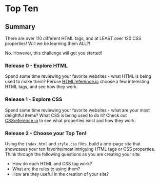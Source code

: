 # Top Ten

## Summary
There are over 110 different HTML tags, and at LEAST over 120 CSS properties! Will we be learning them ALL?! 

No. However, this challenge will get you started!

### Release 0 - Explore HTML
Spend some time reviewing your favorite websites - what HTML is being used to make them? Peruse [HTMLreference.io](https://htmlreference.io) choose a few interesting HTML tags, and see how they work.

### Release 1 - Explore CSS
Spend some time reviewing your favorite websites - what are your most delightful items? What CSS is being used to do it? Check out [CSSreference.io](https://CSSreference.io) to see what properties exist and how they work.

### Release 2 - Choose your Top Ten!
Using the `index.html` and `style.css` files, build a one-page site that showcases your ten favorite/most intriguing HTML tags or CSS properties. Think through the following questions as you are creating your site:
- How do each HTML and CSS tag work?
- What are the rules to using them?
- How are they useful in the creation of your site?
